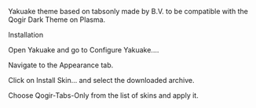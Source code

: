 Yakuake theme based on tabsonly made by B.V. to be compatible with the Qogir Dark Theme on Plasma.

Installation

Open Yakuake and go to Configure Yakuake....

Navigate to the Appearance tab.

Click on Install Skin... and select the downloaded archive.

Choose Qogir-Tabs-Only from the list of skins and apply it.

